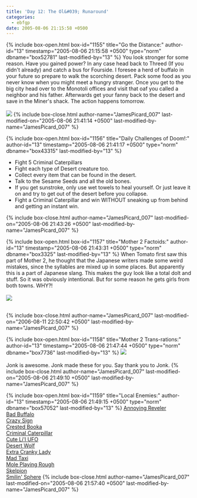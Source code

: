 ```yaml
---
title: 'Day 12: The Ol&#039; Runaround'
categories:
  - ebfgp
date: 2005-08-06 21:15:58 +0500
---
```

{% include box-open.html box-id="1155" title="Go the Distance:" author-id="13" timestamp="2005-08-06 21:15:58 +0500" type="norm" dbname="box52781" last-modified-by="13" %}
You look stronger for some reason. Have you gained power? In any case head back to Threed (If you didn't already) and catch a bus for Fourside. I foresee a herd of buffalo in your future so prepare to walk the scorching desert. Pack some food as you never know when you might meet a hungry stranger. Once you get to the big city head over to the Monotoli offices and visit that oaf you called a neighbor and his father. Afterwards get your fanny back to the desert and save in the Miner's shack. The action happens tomorrow.<br /><br />
<img src="http://classic.starmen.net/ebfgp/img/eb12.png"/>
{% include box-close.html author-name="JamesPicard_007" last-modified-on="2005-08-06 21:41:14 +0500" last-modified-by-name="JamesPicard_007" %}

{% include box-open.html box-id="1156" title="Daily Challenges of Doom!:" author-id="13" timestamp="2005-08-06 21:41:17 +0500" type="norm" dbname="box43315" last-modified-by="13" %}
<ul>
<li>Fight 5 Criminal Caterpillars</li>
<li>Fight each type of Desert creature too.</li>
<li>Collect every item that can be found in the desert.</li>
<li>Talk to the Sesame Seeds and all the old bones.</li>
<li>If you get sunstroke, only use wet towels to heal yourself. Or just leave it on and try to get out of the desert before you collapse.</li>
<li>Fight a Criminal Caterpillar and win WITHOUT sneaking up from behind and getting an instant win.</li>
</ul>
{% include box-close.html author-name="JamesPicard_007" last-modified-on="2005-08-06 21:43:26 +0500" last-modified-by-name="JamesPicard_007" %}

{% include box-open.html box-id="1157" title="Mother 2 Factoids:" author-id="13" timestamp="2005-08-06 21:43:31 +0500" type="norm" dbname="box3325" last-modified-by="13" %}
 When Tomato first saw this part of Mother 2, he thought that the Japanese writers made some weird mistakes, since the syllables are mixed up in some places. But apparently this is a part of Japanese slang. This makes the guy look like a total dolt and stuff. So it was obviously intentional. But for some reason he gets girls from both towns. WHY?!<br /><br />
<img src="http://classic.starmen.net/ebfgp/img/mo12.gif"/><br /><br />

{% include box-close.html author-name="JamesPicard_007" last-modified-on="2006-08-11 22:50:42 +0500" last-modified-by-name="JamesPicard_007" %}

{% include box-open.html box-id="1158" title="Mother 2 Trans-rations:" author-id="13" timestamp="2005-08-06 21:47:44 +0500" type="norm" dbname="box7736" last-modified-by="13" %}
<img src="http://classic.starmen.net/ebfgp/trans/tr12.gif"/><br /><br />
Jonk is awesome. Jonk made these for you. Say thank you to Jonk.
{% include box-close.html author-name="JamesPicard_007" last-modified-on="2005-08-06 21:49:10 +0500" last-modified-by-name="JamesPicard_007" %}

{% include box-open.html box-id="1159" title="Local Enemies:" author-id="13" timestamp="2005-08-06 21:49:15 +0500" type="norm" dbname="box57052" last-modified-by="13" %}
<a href="http://starmen.net/mother2/ebdb/enemies.php?enemy=22">Annoying Reveler</a><br />
<a href="http://starmen.net/mother2/ebdb/enemies.php?enemy=3">Bad Buffalo</a><br />
<a href="http://starmen.net/mother2/ebdb/enemies.php?enemy=60">Crazy Sign</a><br />
<a href="http://starmen.net/mother2/ebdb/enemies.php?enemy=103">Crested Booka</a><br />
<a href="http://starmen.net/mother2/ebdb/enemies.php?enemy=222">Criminal Caterpillar</a><br />
<a href="http://starmen.net/mother2/ebdb/enemies.php?enemy=131">Cute Li'l UFO</a><br />
<a href="http://starmen.net/mother2/ebdb/enemies.php?enemy=91">Desert Wolf</a><br />
<a href="http://starmen.net/mother2/ebdb/enemies.php?enemy=32">Extra Cranky Lady</a><br />
<a href="http://starmen.net/mother2/ebdb/enemies.php?enemy=135">Mad Taxi</a><br />
<a href="http://starmen.net/mother2/ebdb/enemies.php?enemy=143">Mole Playing Rough</a><br />
<a href="http://starmen.net/mother2/ebdb/enemies.php?enemy=64">Skelpion</a><br />
<a href="http://starmen.net/mother2/ebdb/enemies.php?enemy=69">Smilin' Sphere</a>
{% include box-close.html author-name="JamesPicard_007" last-modified-on="2005-08-06 21:57:40 +0500" last-modified-by-name="JamesPicard_007" %}
